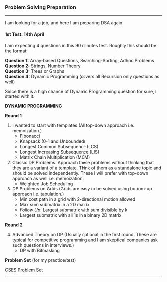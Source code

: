### Problem Solving Preparation 
<hr/>

I am looking for a job, and here I am preparing DSA again. 

#### 1st Test: 14th April

I am expecting 4 questions in this 90 minutes test. Roughly this should be the format:

**Question 1:** Array-based Questions, Searching-Sorting, Adhoc Problems   
**Question 2:** Strings, Number Theory   
**Question 3:** Trees or Graphs   
**Question 4:** Dynamic Programming (covers all Recursion only questions as well)   

Since there is a high chance of Dynamic Programming question for sure, I started with it. 

**DYNAMIC PROGRAMMING**

**Round 1**

1. I wanted to start with templates (All top-down approach i.e. memoization.) 
    * Fibonacci 
    * Knapsack (0-1 and Unbounded)
    * Longest Common Subsequence (LCS)
    * Longest Increasing Subsequence (LIS)
    * Matrix Chain Multiplication (MCM)
2. Classic DP Problems. Approach these problems without thinking that they are a variant of a template. Think of them as a standalone topic and should be solved independently. These I will prefer with top-down approach as well i.e. memoization.
    * Weighted Job Scheduling 
3. DP Problems on Grids (Grids are easy to be solved using bottom-up approach i.e. tabulation.)
    * Min cost path in a grid with 2-directional motion allowed
    * Max sum submatrix in a 2D matrix
    * *Follow Up*: Largest submatrix with sum divisible by k
    * Largest submatrix with all 1s in a binary 2D matrix

**Round 2**

4. Advanced Theory on DP (Usually optional in the first round. These are typical for competitive programming and I am skeptical companies ask such questions in interviews.)
    * DP with Bitmasking

**Problem Set** (for my practice/test) 

[CSES Problem Set](https://cses.fi/problemset/)

<hr/>